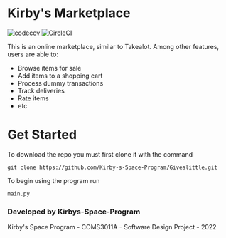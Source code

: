 # Kirby's Marketplace
[![codecov](https://codecov.io/gh/Kirby-s-Space-Program/Givealittle/branch/main/graph/badge.svg?token=IVQLB73VZI)](https://codecov.io/gh/Kirby-s-Space-Program/Givealittle)
[![CircleCI](https://dl.circleci.com/status-badge/img/gh/Kirby-s-Space-Program/Kirby-s-Marketplace/tree/main.svg?style=svg)](https://dl.circleci.com/status-badge/redirect/gh/Kirby-s-Space-Program/Kirby-s-Marketplace/tree/main)

This is an online marketplace, similar to Takealot. Among other features, users are able to:
- Browse items for sale
- Add items to a shopping cart
- Process dummy transactions
- Track deliveries
- Rate items
- etc

# Get Started

To download the repo you must first clone it with the command

```
git clone https://github.com/Kirby-s-Space-Program/Givealittle.git
```

To begin using the program run 
```
main.py
```

### Developed by Kirbys-Space-Program
Kirby's Space Program - COMS3011A - Software Design Project - 2022